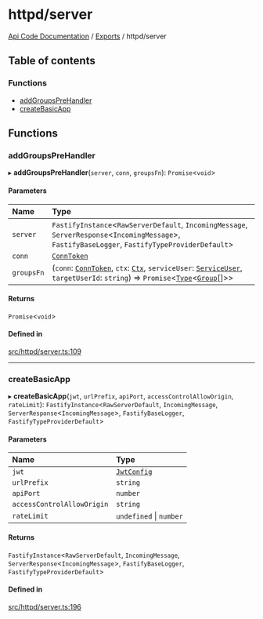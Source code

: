 # httpd/server
 
[Api Code Documentation](../README.md) / [Exports](../modules.md) / httpd/server

## Table of contents

### Functions

- [addGroupsPreHandler](httpd_server.md#addgroupsprehandler)
- [createBasicApp](httpd_server.md#createbasicapp)

## Functions

### addGroupsPreHandler

▸ **addGroupsPreHandler**(`server`, `conn`, `groupsFn`): `Promise`\<`void`\>

#### Parameters

| Name | Type |
| :------ | :------ |
| `server` | `FastifyInstance`\<`RawServerDefault`, `IncomingMessage`, `ServerResponse`\<`IncomingMessage`\>, `FastifyBaseLogger`, `FastifyTypeProviderDefault`\> |
| `conn` | [`ConnToken`](service_conn.md#conntoken) |
| `groupsFn` | (`conn`: [`ConnToken`](service_conn.md#conntoken), `ctx`: [`Ctx`](../interfaces/lib_ctx.Ctx.md), `serviceUser`: [`ServiceUser`](../interfaces/service_domain_organization_service_user.ServiceUser.md), `targetUserId`: `string`) => `Promise`\<[`Type`](result.md#type)\<[`Group`](../interfaces/service_domain_organization_group.Group.md)[]\>\> |

#### Returns

`Promise`\<`void`\>

#### Defined in

[src/httpd/server.ts:109](https://github.com/openkfw/TruBudget/blob/d07ad94/api/src/httpd/server.ts#L109)

___

### createBasicApp

▸ **createBasicApp**(`jwt`, `urlPrefix`, `apiPort`, `accessControlAllowOrigin`, `rateLimit`): `FastifyInstance`\<`RawServerDefault`, `IncomingMessage`, `ServerResponse`\<`IncomingMessage`\>, `FastifyBaseLogger`, `FastifyTypeProviderDefault`\>

#### Parameters

| Name | Type |
| :------ | :------ |
| `jwt` | [`JwtConfig`](../interfaces/config.JwtConfig.md) |
| `urlPrefix` | `string` |
| `apiPort` | `number` |
| `accessControlAllowOrigin` | `string` |
| `rateLimit` | `undefined` \| `number` |

#### Returns

`FastifyInstance`\<`RawServerDefault`, `IncomingMessage`, `ServerResponse`\<`IncomingMessage`\>, `FastifyBaseLogger`, `FastifyTypeProviderDefault`\>

#### Defined in

[src/httpd/server.ts:196](https://github.com/openkfw/TruBudget/blob/d07ad94/api/src/httpd/server.ts#L196)
